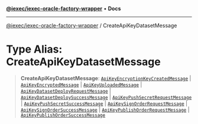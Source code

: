 [**@iexec/iexec-oracle-factory-wrapper**](../README.md) • **Docs**

***

[@iexec/iexec-oracle-factory-wrapper](../globals.md) / CreateApiKeyDatasetMessage

# Type Alias: CreateApiKeyDatasetMessage

> **CreateApiKeyDatasetMessage**: [`ApiKeyEncryptionKeyCreatedMessage`](ApiKeyEncryptionKeyCreatedMessage.md) \| [`ApiKeyEncryptedMessage`](ApiKeyEncryptedMessage.md) \| [`ApiKeyUploadedMessage`](ApiKeyUploadedMessage.md) \| [`ApiKeyDatasetDeployRequestMessage`](ApiKeyDatasetDeployRequestMessage.md) \| [`ApiKeyDatasetDeploySuccessMessage`](ApiKeyDatasetDeploySuccessMessage.md) \| [`ApiKeyPushSecretRequestMessage`](ApiKeyPushSecretRequestMessage.md) \| [`ApiKeyPushSecretSuccessMessage`](ApiKeyPushSecretSuccessMessage.md) \| [`ApiKeySignOrderRequestMessage`](ApiKeySignOrderRequestMessage.md) \| [`ApiKeySignOrderSuccessMessage`](ApiKeySignOrderSuccessMessage.md) \| [`ApiKeyPublishOrderRequestMessage`](ApiKeyPublishOrderRequestMessage.md) \| [`ApiKeyPublishOrderSuccessMessage`](ApiKeyPublishOrderSuccessMessage.md)
